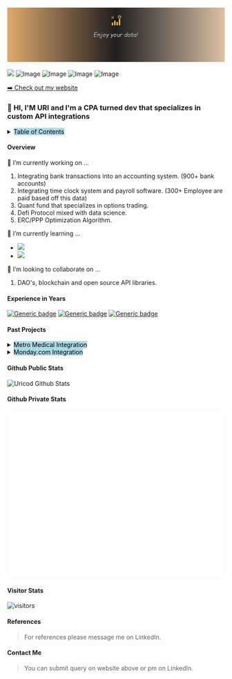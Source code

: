 ![Banner](LinkedIn-Banner.jpg)

<a href="https://www.linkedin.com/in/urinussbaum/"><img src="https://img.shields.io/badge/linkedin-%230077B5.svg?&style=for-the-badge&logo=linkedin&logoColor=white" height=28></a>
![Image](https://img.shields.io/badge/Microsoft_Excel-217346?style=for-the-badge&logo=microsoft-excel&logoColor=white)
![Image](https://img.shields.io/badge/Python-FFD43B?style=for-the-badge&logo=python&logoColor=darkgreen)
![Image](https://img.shields.io/badge/Pandas-2C2D72?style=for-the-badge&logo=pandas&logoColor=white)
![Image](https://img.shields.io/badge/PyTorch-EE4C2C?style=for-the-badge&logo=PyTorch&logoColor=white)


<p><a href="https://www.automationconslt.com">➡️ Check out my website</a></p>

### 👋 **HI, I'M URI and I'm a CPA turned dev that specializes in custom API integrations**


<details>
 <summary><mark style="background-color: lightblue">Table of Contents</mark></summary>
<div>

#### **Table of Contents**

- [Overview](#overview)
- [Experience](#experience-in-years)
- [Past Projects](#past-projects)
- [Github Stats](#github-public-stats)
- [Github Private Stats](#github-private-stats)
- [Visitor Stats](#visitor-stats)
- [References](#references)
- [Contact Info](#contact-me)

</div>
</span>
</details>

#### **Overview**
🔭 I’m currently working on ...

 1. Integrating bank transactions into an accounting system. (900+ bank accounts)
 1. Integrating time clock system and payroll software. (300+ Employee are paid based off this data)
 1. Quant fund that specializes in options trading.
 1. Defi Protocol mixed with data science. 
 1. ERC/PPP Optimization Algorithm.

🌱 I’m currently learning ...
- <img src="https://img.shields.io/badge/Solidity-e6e6e6?style=for-the-badge&logo=solidity&logoColor=black" height=20/>
- <img src="https://img.shields.io/badge/TypeScript-007ACC?style=for-the-badge&logo=typescript&logoColor=white" height=20/>

👯 I’m looking to collaborate on ...
1. DAO's, blockchain and open source API libraries.

#### **Experience in Years**
[![Generic badge](https://img.shields.io/badge/Python-5-yellow.svg)](https://shields.io/)
[![Generic badge](https://img.shields.io/badge/VBA-6-green.svg)](https://shields.io/)
[![Generic badge](https://img.shields.io/badge/Solidity-1-red.svg)](https://shields.io/)

#### **Past Projects**
<details>
 <summary><mark style="background-color: lightblue">Metro Medical Integration</mark></summary>
<div>

 ```python
 def integrate_metro_invoices(metro_invoices, Intacct):
     """
    Integrated a vendor bills into Intacct. (Accounting system) There were 1500 bills a month being processed manually. 
     """
     hours_saved="thousands"
     return "done"
 ```

</div>
</span>
</details>

<details>
 <summary><mark style="background-color: lightblue">Monday.com Integration</mark></summary>
<div> 

 ```python
 def integrate_metro_invoices(monday.com, Central_DB):
     """
     Integrated Monday.com Referrals into a central DB warehouse for displaying to operations team.
     """
     live_referral_analytics = ✔️
     return "done"
 ```

 </div>
</details>

#### **Github Public Stats**
![Uricod Github Stats](https://github-readme-stats.vercel.app/api?username=uricod&show_icons=true&theme=dracula&count_private=true&hide=issues,contribs&include_all_commits=true)

#### **Github Private Stats**
![Metrics](/github-metrics.svg)

#### **Visitor Stats**
![visitors](https://visitor-badge.glitch.me/badge?page_id=uricod.uricod&left_color=green&right_color=red)

#### **References**
>For references please message me on LinkedIn.

#### **Contact Me**
> You can submit query on website above or pm on LinkedIn.

